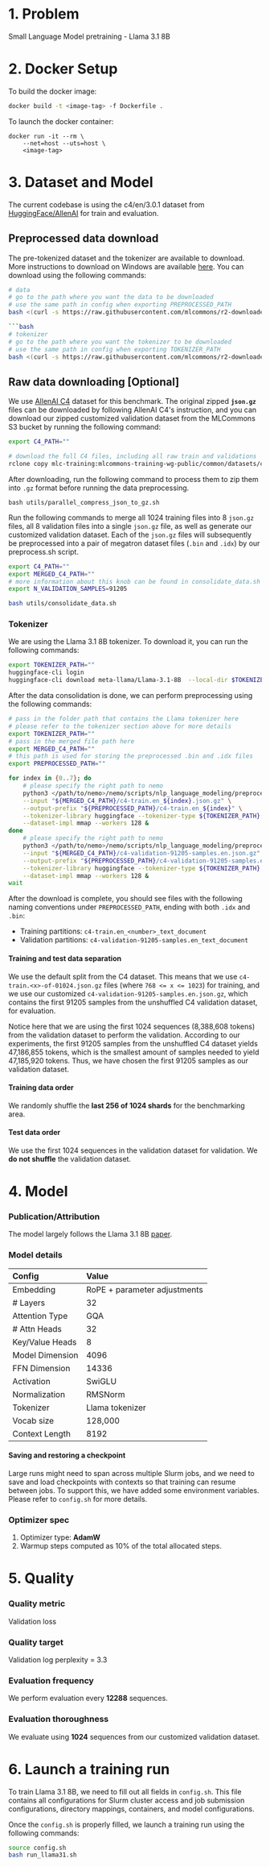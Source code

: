 # 1. Problem 

Small Language Model pretraining - Llama 3.1 8B

# 2. Docker Setup
To build the docker image: 
```bash
docker build -t <image-tag> -f Dockerfile .
```

To launch the docker container: 
```
docker run -it --rm \
    --net=host --uts=host \
    <image-tag>
```


# 3. Dataset and Model

The current codebase is using the c4/en/3.0.1 dataset from [HuggingFace/AllenAI](https://huggingface.co/datasets/allenai/c4) for train and evaluation. 

## Preprocessed data download

The pre-tokenized dataset and the tokenizer are available to download. More instructions to download on Windows are available [here]( https://github.com/mlcommons/r2-downloader). You can download using the following commands:

```bash
# data 
# go to the path where you want the data to be downloaded
# use the same path in config when exporting PREPROCESSED_PATH
bash <(curl -s https://raw.githubusercontent.com/mlcommons/r2-downloader/refs/heads/main/mlc-r2-downloader.sh) -d llama3_1_8b_preprocessed_c4_dataset https://training.mlcommons-storage.org/metadata/llama-3-1-8b-preprocessed-c4-dataset.uri

```bash
# tokenizer 
# go to the path where you want the tokenizer to be downloaded
# use the same path in config when exporting TOKENIZER_PATH
bash <(curl -s https://raw.githubusercontent.com/mlcommons/r2-downloader/refs/heads/main/mlc-r2-downloader.sh) -d llama3_1_8b_tokenizer https://training.mlcommons-storage.org/metadata/llama-3-1-8b-tokenizer.uri
```

## Raw data downloading [Optional]

We use [AllenAI C4](https://huggingface.co/datasets/allenai/c4) dataset for this benchmark. The original zipped **`json.gz`** files can be downloaded by following AllenAI C4's instruction, and you can download our zipped customized validation dataset from the MLCommons S3 bucket by running the following command: 


```bash
export C4_PATH=""

# download the full C4 files, including all raw train and validations
rclone copy mlc-training:mlcommons-training-wg-public/common/datasets/c4/original/en_json/3.0.1 $C4_PATH -P
```
After downloading, run the following command to process them to zip them into `.gz` format before running the data preprocessing. 

```
bash utils/parallel_compress_json_to_gz.sh
```

Run the following commands to merge all 1024 training files into 8 `json.gz` files, all 8 validation files into a single `json.gz` file, as well as generate our customized validation dataset. Each of the `json.gz` files will subsequently be preprocessed into a pair of megatron dataset files (`.bin` and `.idx`) by our preprocess.sh script. 

```bash
export C4_PATH=""
export MERGED_C4_PATH=""
# more information about this knob can be found in consolidate_data.sh
export N_VALIDATION_SAMPLES=91205

bash utils/consolidate_data.sh
```

### Tokenizer
We are using the Llama 3.1 8B tokenizer. To download it, you can run the following commands:
```bash
export TOKENIZER_PATH=""
huggingface-cli login
huggingface-cli download meta-llama/Llama-3.1-8B  --local-dir $TOKENIZER_PATH
```

After the data consolidation is done, we can perform preprocessing using the following commands: 

```bash
# pass in the folder path that contains the Llama tokenizer here
# please refer to the tokenizer section above for more details
export TOKENIZER_PATH=""
# pass in the merged file path here
export MERGED_C4_PATH=""
# this path is used for storing the preprocessed .bin and .idx files
export PREPROCESSED_PATH=""

for index in {0..7}; do
    # please specify the right path to nemo
    python3 </path/to/nemo>/nemo/scripts/nlp_language_modeling/preprocess_data_for_megatron.py \
    --input "${MERGED_C4_PATH}/c4-train.en_${index}.json.gz" \
    --output-prefix "${PREPROCESSED_PATH}/c4-train.en_${index}" \
    --tokenizer-library huggingface --tokenizer-type ${TOKENIZER_PATH} \
    --dataset-impl mmap --workers 128 &
done
    # please specify the right path to nemo
    python3 </path/to/nemo>/nemo/scripts/nlp_language_modeling/preprocess_data_for_megatron.py \
    --input "${MERGED_C4_PATH}/c4-validation-91205-samples.en.json.gz" \
    --output-prefix "${PREPROCESSED_PATH}/c4-validation-91205-samples.en" \
    --tokenizer-library huggingface --tokenizer-type ${TOKENIZER_PATH} \
    --dataset-impl mmap --workers 128 & 
wait

```

After the download is complete, you should see files with the following naming conventions under `PREPROCESSED_PATH`, ending with both `.idx` and `.bin`: 
- Training partitions: `c4-train.en_<number>_text_document`
- Validation partitions: `c4-validation-91205-samples.en_text_document`

#### Training and test data separation

We use the default split from the C4 dataset. This means that we use `c4-train.<x>-of-01024.json.gz` files (where `768 <= x <= 1023`) for training, and we use our customized `c4-validation-91205-samples.en.json.gz`, which contains the first 91205 samples from the unshuffled C4 validation dataset, for evaluation. 

Notice here that we are using the first 1024 sequences (8,388,608 tokens) from the validation dataset to perform the validation. According to our experiments, the first 91205 samples from the unshuffled C4 dataset yields 47,186,855 tokens, which is the smallest amount of samples needed to yield 47,185,920 tokens. Thus, we have chosen the first 91205 samples as our validation dataset. 

#### Training data order

We randomly shuffle the **last 256 of 1024 shards** for the benchmarking area.

#### Test data order

We use the first 1024 sequences in the validation dataset for validation. We **do not shuffle** the validation dataset. 

# 4. Model
### Publication/Attribution

The model largely follows the Llama 3.1 8B [paper](https://arxiv.org/abs/2407.21783). 

### Model details

| Config | Value |
| :-- | :-- | 
| Embedding | RoPE + parameter adjustments |
| # Layers | 32 | 
| Attention Type | GQA |
| # Attn Heads | 32 | 
| Key/Value Heads | 8 | 
| Model Dimension | 4096 |
| FFN Dimension | 14336 |
| Activation | SwiGLU | 
| Normalization | RMSNorm |  
| Tokenizer | Llama tokenizer |
| Vocab size | 128,000 |  
| Context Length | 8192 |


#### Saving and restoring a checkpoint

Large runs might need to span across multiple Slurm jobs, and we need to save and load checkpoints with contexts so that training can resume between jobs. To support this, we have added some environment variables. Please refer to `config.sh` for more details. 

### Optimizer spec

1. Optimizer type: **AdamW**
2. Warmup steps computed as 10% of the total allocated steps.

# 5. Quality
### Quality metric

Validation loss

### Quality target

Validation log perplexity = 3.3

### Evaluation frequency

We perform evaluation every **12288** sequences. 

### Evaluation thoroughness

We evaluate using **1024** sequences from our customized validation dataset. 

# 6. Launch a training run

To train Llama 3.1 8B, we need to fill out all fields in `config.sh`. This file contains all configurations for Slurm cluster access and job submission configurations, directory mappings, containers, and model configurations. 

Once the `config.sh` is properly filled, we launch a training run using the following commands:

```bash
source config.sh
bash run_llama31.sh
```
